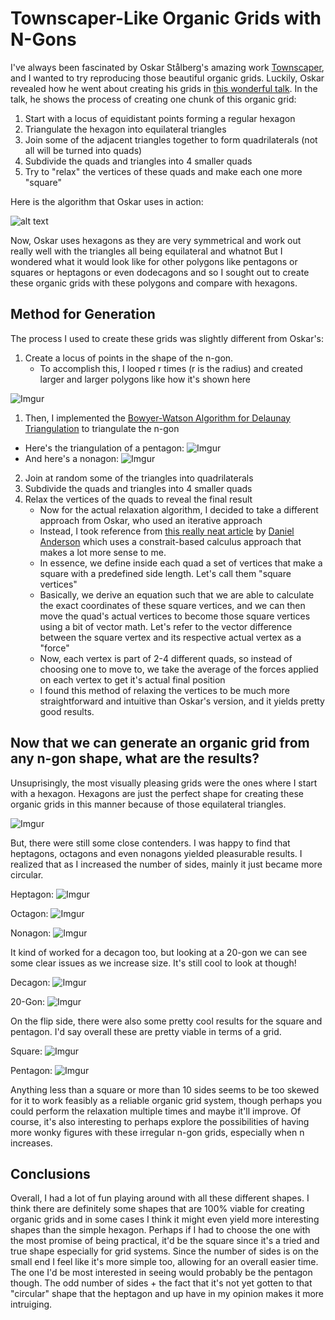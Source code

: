 # Townscaper-Like Organic Grids with N-Gons
I've always been fascinated by Oskar Stålberg's amazing work [Townscaper](https://store.steampowered.com/app/1291340/Townscaper/), and I wanted to try reproducing those beautiful organic grids. Luckily, Oskar revealed how he went about creating his grids in [this wonderful talk](https://www.youtube.com/watch?v=1hqt8JkYRdI).
In the talk, he shows the process of creating one chunk of this organic grid:
1. Start with a locus of equidistant points forming a regular hexagon
2. Triangulate the hexagon into equilateral triangles
3. Join some of the adjacent triangles together to form quadrilaterals (not all will be turned into quads)
4. Subdivide the quads and triangles into 4 smaller quads
5. Try to "relax" the vertices of these quads and make each one more "square"

Here is the algorithm that Oskar uses in action:

![alt text](https://media.giphy.com/media/mu2nFlWU5CLhbttGh2/giphy-downsized-large.gif)

Now, Oskar uses hexagons as they are very symmetrical and work out really well with the triangles all being equilateral and whatnot
But I wondered what it would look like for other polygons like pentagons or squares or heptagons or even dodecagons and so I sought out to create these organic grids with these polygons and compare with hexagons.

## Method for Generation
The process I used to create these grids was slightly different from Oskar's:
1. Create a locus of points in the shape of the n-gon. 
   * To accomplish this, I looped r times (r is the radius) and created larger and larger polygons like how it's shown here

![Imgur](https://i.imgur.com/BvuzxS8.png)

1. Then, I implemented the [Bowyer-Watson Algorithm for Delaunay Triangulation](https://en.wikipedia.org/wiki/Bowyer%E2%80%93Watson_algorithm) to triangulate the n-gon
  * Here's the triangulation of a pentagon: ![Imgur](https://i.imgur.com/i4PNKFC.png)
  * And here's a nonagon: ![Imgur](https://i.imgur.com/3fNwsjO.png)
2. Join at random some of the triangles into quadrilaterals
3. Subdivide the quads and triangles into 4 smaller quads
4. Relax the vertices of the quads to reveal the final result
   * Now for the actual relaxation algorithm, I decided to take a different approach from Oskar, who used an iterative approach
   * Instead, I took reference from [this really neat article](https://andersource.dev/2020/11/06/organic-grid.html) by [Daniel Anderson](https://andersource.dev/) which uses a constrait-based calculus approach that makes a lot more sense to me.
   * In essence, we define inside each quad a set of vertices that make a square with a predefined side length. Let's call them "square vertices"
   * Basically, we derive an equation such that we are able to calculate the exact coordinates of these square vertices, and we can then move the quad's actual vertices to become those square vertices using a bit of vector math. Let's refer to the vector difference between the square vertex and its respective actual vertex as a "force"
   * Now, each vertex is part of 2-4 different quads, so instead of choosing one to move to, we take the average of the forces applied on each vertex to get it's actual final position
   * I found this method of relaxing the vertices to be much more straightforward and intuitive than Oskar's version, and it yields pretty good results.

## Now that we can generate an organic grid from any n-gon shape, what are the results?
Unsuprisingly, the most visually pleasing grids were the ones where I start with a hexagon. Hexagons are just the perfect shape for creating these organic grids in this manner because of those equilateral triangles.

![Imgur](https://i.imgur.com/x2F3LRW.png)

But, there were still some close contenders. I was happy to find that heptagons, octagons and even nonagons yielded pleasurable results. I realized that as I increased the number of sides, mainly it just became more circular. 

Heptagon: ![Imgur](https://i.imgur.com/TJ0TZSW.png)

Octagon: ![Imgur](https://i.imgur.com/lmFe7Kj.png)

Nonagon: ![Imgur](https://i.imgur.com/F1isOJ5.png)

It kind of worked for a decagon too, but looking at a 20-gon we can see some clear issues as we increase size. It's still cool to look at though!

Decagon: ![Imgur](https://i.imgur.com/kOlOtYB.png)

20-Gon: ![Imgur](https://i.imgur.com/pEEnpg4.png)

On the flip side, there were also some pretty cool results for the square and pentagon. I'd say overall these are pretty viable in terms of a grid.

Square: ![Imgur](https://i.imgur.com/vcrO2iZ.png)

Pentagon: ![Imgur](https://i.imgur.com/qEVfQms.png)

Anything less than a square or more than 10 sides seems to be too skewed for it to work feasibly as a reliable organic grid system, though perhaps you could perform the relaxation multiple times and maybe it'll improve. Of course, it's also interesting to perhaps explore the possibilities of having more wonky figures with these irregular n-gon grids, especially when n increases.

## Conclusions
Overall, I had a lot of fun playing around with all these different shapes. I think there are definitely some shapes that are 100% viable for creating organic grids and in some cases I think it might even yield more interesting shapes than the simple hexagon. Perhaps if I had to choose the one with the most promise of being practical, it'd be the square since it's a tried and true shape especially for grid systems. Since the number of sides is on the small end I feel like it's more simple too, allowing for an overall easier time. The one I'd be most interested in seeing would probably be the pentagon though. The odd number of sides + the fact that it's not yet gotten to that "circular" shape that the heptagon and up have in my opinion makes it more intruiging.
